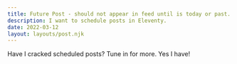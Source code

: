 ```yaml
---
title: Future Post - should not appear in feed until is today or past.
description: I want to schedule posts in Eleventy.
date: 2022-03-12
layout: layouts/post.njk
---
```


Have I cracked scheduled posts? Tune in for more. Yes I have!
